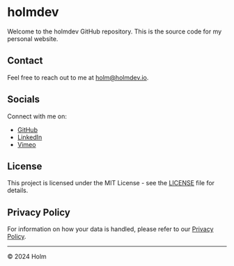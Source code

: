 # holmdev

Welcome to the holmdev GitHub repository. This is the source code for my personal website.

## Contact
Feel free to reach out to me at [holm@holmdev.io](mailto:holm@holmdev.io).

## Socials
Connect with me on:
- [GitHub](https://github.com/holmek)
- [LinkedIn](https://www.linkedin.com/in/emil-holmgaard-kristoffersen-13638729b)
- [Vimeo](https://vimeo.com/user210450036)

## License
This project is licensed under the MIT License - see the [LICENSE](LICENSE) file for details.

## Privacy Policy
For information on how your data is handled, please refer to our [Privacy Policy](https://docs.github.com/en/site-policy/privacy-policies/github-privacy-statement).

---

&copy; 2024 Holm
